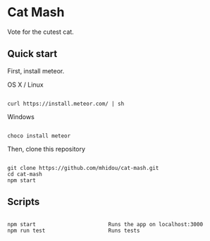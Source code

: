 Cat Mash
===

Vote for the cutest cat.

Quick start
---

First, install meteor.

OS X / Linux

```

curl https://install.meteor.com/ | sh
```

Windows

```

choco install meteor
```

Then, clone this repository

```

git clone https://github.com/mhidou/cat-mash.git
cd cat-mash
npm start
```

Scripts
---

```

npm start                       Runs the app on localhost:3000
npm run test                    Runs tests
```

